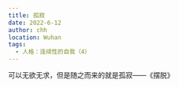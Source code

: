 ```yaml
---
title: 孤寂
date: 2022-6-12
author: chh
location: Wuhan
tags:
  - 人格：连续性的自我（4）
---
```


可以无欲无求，但是随之而来的就是孤寂——《摆脱》
